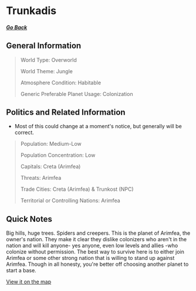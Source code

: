 # Trunkadis

##### [Go Back](/wiki/space#planets)

## General Information

> World Type: Overworld
>
> World Theme: Jungle
>
> Atmosphere Condition: Habitable
>
> Generic Preferable Planet Usage: Colonization

## Politics and Related Information

* Most of this could change at a moment's notice, but generally will be correct.

> Population: Medium-Low
>
> Population Concentration: Low
>
> Capitals: Creta (Arimfea)
>
> Threats: Arimfea
>
> Trade Cities: Creta (Arimfea) & Trunkost (NPC)
>
> Territorial or Controlling Nations: Arimfea

## Quick Notes

Big hills, huge trees. Spiders and creepers. This is the planet of Arimfea, the owner's nation. They make it clear they dislike colonizers who aren't in the nation and will kill anyone- yes anyone, even low levels and allies -who colonize without permission. The best way to survive here is to either join Arimfea or some other strong nation that is willing to stand up against Arimfea. Though in all honesty, you're better off choosing another planet to start a base.

[View it on the map](https://dynmap.starlegacy.net/?worldname=Trunkadis)